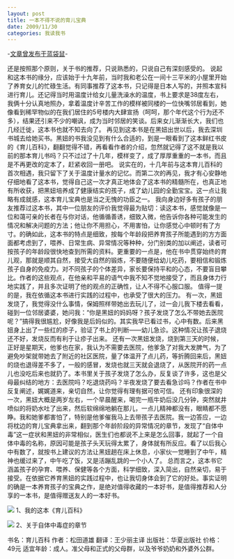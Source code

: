 ```yaml
---
layout: post
title: 一本不得不说的育儿宝典
date: 2009/11/30
categories: 我读我书
---
```


-[文章曾发布于蓝袋鼠](http://landaishu.hi2net.com/home/blog_read.asp?id=4175&blogid=78613)-



 还是按照那个原则，关于书的推荐，只说熟悉的，只说自己有深刻感受的。
 说起和这本书的缘分，应该始于十九年前，当时我和老公在一间十三平米的小屋里开始了养育女儿的忙碌生活。有同事推荐了这本书，只记得是日本人写的，并照本宣科进行育儿。还记得当时用温度计给女儿量洗澡水的温度，书上要求是38度左右，我俩十分认真地照办，拿着温度计辛苦工作的模样被同楼的一位快嘴邻居看到，她像看到稀罕物似的在我们居住的5号楼内大肆宣扬（呵呵，那个年代这个行为还不多），结果还引来不少的嘲讽，成为当时邻居的笑谈。后来女儿渐渐长大，我们也几经迁徙，这本书也就不知去向了。
 再见到这本书是在黑妞出世以后，我去深圳书城去给她买书。黑妞的书我没见到有什么合适的，到是一眼看到了这本鲜红书皮的《育儿百科》，翻翻觉得不错，再看看作者的介绍，忽然就记得了这不就是我以前的那本育儿书吗？只不过过了十几年，模样变了，成了厚厚重重的一本书，而且是不再更改的定本了，赶紧收回一册吧。
 说实在的，十几年前与这本育儿百科的首次相遇，我只留下了关于温度计量水的记忆。而第二次的再见，我才有心安静地仔细地看了这本书，觉得自己这一次才真正地体会了这本书的精髓所在，也真正地有所收获，把黑妞培养成了健康结实的孩子，成了幼儿园的全勤宝宝。这一点让我略有成就感，这本育儿宝典也是当之无愧的功臣之一。
 我向身边好多有孩子的朋友推荐过这本书，其中一位朋友的评价我觉得最为贴切：读这本书，感觉就像是一位和蔼可亲的长者在与你对话，他循循善诱，细致入微，他告诉你各种可能发生的情况和解决问题的方法；他让你不用担心，不用害怕，让你感觉心中顿时有了方寸。的确如此，这本书的特点是细致，按每个年龄段把养育孩子所能遇到的方方面面都考虑到了，喂养、日常生病、异常情况等种种，分门别类的加以阐述，读者可按孩子的年龄段很快地查到所需的资料。更重要的一点是，他在书中贯穿始终的育儿观，那就是顺其自然，接受大自然的锻炼，不要随便给幼儿吃药，要相信和锻炼孩子自身的免疫力。对不同孩子的个体差异，家长要保持平和的心态，不要盲目攀比。作者的这些观点，在他亲和平易的语气中我不知不觉地接受了，而且身体力行地实践了，并且多次证明了他的观点的正确性，让人不得不心服口服。
 值得一提的是，我在依循这本书进行实践的过程中，也承受了很大的压力。
 有一次，黑妞发烧了，我觉得没什么事情，保姆照样带她出去玩儿了，过一会儿我下楼去看看，碰到一位邻居婆婆，她问我：“你是黑妞的妈妈呀？孩子发烧了怎么不带她去医院呢？”搞得我很尴尬，好像我是后妈似的。其实我早已看过书，心中有数。后来黑妞身上出了一些红的疹子，验证了书上的判断——幼儿急诊。这种情况让孩子退烧还不好，发烧反而有利于让疹子出来。
 还有一次黑妞发烧，烧到第三天的时候，正好是星期天，他爹也在家，我认为不需要去医院，他爹急了对我大发脾气，为了避免吵架就带她去了附近的社区医院，量了体温开了点儿药，等折腾回来后，黑妞的烧也退得差不多了，一般的感冒，发烧也就三天就会退烧了，从医院开的药一点儿也没吃后来也就扔了。本书里关于孩子发烧了怎么办，反复谈了许多，这也是父母最纠结的地方：去医院吗？吃退烧药吗？半夜发烧了要去看急诊吗？作者在书中反复阐述，娓娓道来，亲切自然，让你觉得有理有据可依可信。
 还有印象很深的一次，黑妞大概是两岁左右，一个早晨醒来，喝完一瓶牛奶后没几分钟，突然就井喷似的将奶水吐了出来，然后软绵绵地躺在那儿，一点儿精神都没有，眼睛都不愿睁。我和她爹都害怕了，特别是他爹催我马上去带孩子去医院。我一边答应，一边将枕边的育儿宝典拿出来，翻到那个年龄阶段的异常情况的章节，发现了“自体中毒”这一症状和黑妞的非常相似，医生们也都说不上来是怎么回事，就起了一个自体中毒的名称，原因可能是孩子头天玩得太累了，身体就有所反应。看了以后我心中有数了，就按书上建议的方法让黑妞趟在床上休息，小家伙一觉睡到了中午，精神也缓过来了，中午吃了饭，又是活蹦乱跳的一个小人了。
 总而言之，这本书它涵盖孩子的孕育、喂养、保健等各个方面，科学细致，深入简出，自然亲切，易于接受。在依据它养育黑妞的实践过程中，也让我切身体会到了它的好处。事实证明的确是一本养育孩子的宝典之作，是绝对值得收藏的一本好书，是值得推荐和人分享的一本书，是值得赠送友人的一本好书。

![](http://heiniuniu-static.wusisu.com/heiniuniu_uploads/upload20083/200911301214870.jpg)
1、我的这本《育儿百科》

![](http://heiniuniu-static.wusisu.com/heiniuniu_uploads/upload20083/2009113012334909.jpg)
2、关于自体中毒症的章节

 书名：育儿百科
 作者：松田道雄
 翻译：王少丽主译
 出版社：华夏出版社
 价格：49元
 适宜年龄：成人。准父母和正式的父母群，以及爷爷奶奶和外婆外公群。